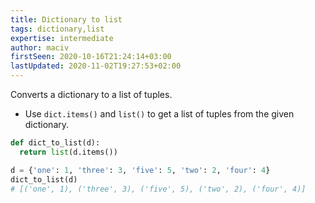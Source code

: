 ```yaml
---
title: Dictionary to list
tags: dictionary,list
expertise: intermediate
author: maciv
firstSeen: 2020-10-16T21:24:14+03:00
lastUpdated: 2020-11-02T19:27:53+02:00
---
```


Converts a dictionary to a list of tuples.

- Use `dict.items()` and `list()` to get a list of tuples from the given dictionary.

```py
def dict_to_list(d):
  return list(d.items())
```

```py
d = {'one': 1, 'three': 3, 'five': 5, 'two': 2, 'four': 4}
dict_to_list(d)
# [('one', 1), ('three', 3), ('five', 5), ('two', 2), ('four', 4)]
```
